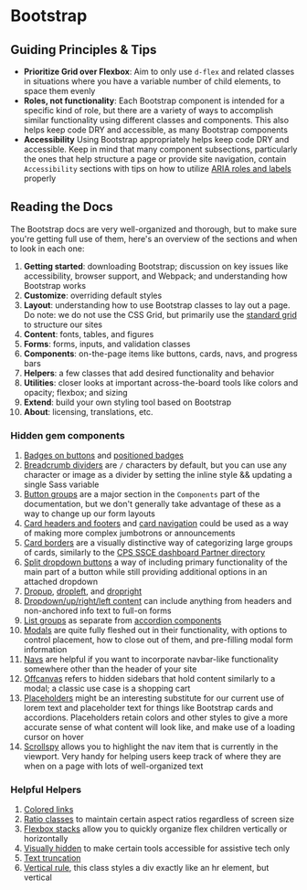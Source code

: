 # Bootstrap

## Guiding Principles & Tips
* **Prioritize Grid over Flexbox**: Aim to only use `d-flex` and related classes in situations where you have a variable number of child elements, to space them evenly
* **Roles, not functionality**: Each Bootstrap component is intended for a specific kind of role, but there are a variety of ways to accomplish similar functionality using different classes and components. This also helps keep code DRY and accessible, as many Bootstrap components
* **Accessibility** Using Bootstrap appropriately helps keep code DRY and accessible. Keep in mind that many component subsections, particularly the ones that help structure a page or provide site navigation, contain `Accessibility` sections with tips on how to utilize [ARIA roles and labels](https://www.w3.org/WAI/ARIA/apg/) properly

## Reading the Docs
The Bootstrap docs are very well-organized and thorough, but to make sure you're getting full use of them, here's an overview of the sections and when to look in each one:

1. **Getting started**: downloading Bootstrap; discussion on key issues like accessibility, browser support, and Webpack; and understanding how Bootstrap works
2. **Customize**: overriding default styles
3. **Layout**: understanding how to use Bootstrap classes to lay out a page. Do note: we do not use the CSS Grid, but primarily use the [standard grid](https://getbootstrap.com/docs/5.1/layout/grid/) to structure our sites
4. **Content**: fonts, tables, and figures
5. **Forms**: forms, inputs, and validation classes
6. **Components**: on-the-page items like buttons, cards, navs, and progress bars
7. **Helpers**: a few classes that add desired functionality and behavior
8. **Utilities**: closer looks at important across-the-board tools like colors and opacity; flexbox; and sizing
9. **Extend**: build your own styling tool based on Bootstrap
10. **About**: licensing, translations, etc.

### Hidden gem components
1. [Badges on buttons](https://getbootstrap.com/docs/5.1/components/badge/#buttons) and [positioned badges](https://getbootstrap.com/docs/5.1/components/badge/#positioned)
2. [Breadcrumb dividers](https://getbootstrap.com/docs/5.1/components/breadcrumb/#dividers) are `/` characters by default, but you can use any character or image as a divider by setting the inline style && updating a single Sass variable
3. [Button groups](https://getbootstrap.com/docs/5.1/components/button-group/) are a major section in the `Components` part of the documentation, but we don't generally take advantage of these as a way to change up our form layouts
4. [Card headers and footers](https://getbootstrap.com/docs/5.1/components/card/#header-and-footer) and [card navigation](https://getbootstrap.com/docs/5.1/components/card/#navigation) could be used as a way of making more complex jumbotrons or announcements
5. [Card borders](https://getbootstrap.com/docs/5.1/components/card/#border) are a visually distinctive way of categorizing large groups of cards, similarly to the [CPS SSCE dashboard Partner directory](https://cps-ssce-dashboard-staging.herokuapp.com/community-partners/partner-list/)
6. [Split dropdown buttons](https://getbootstrap.com/docs/5.1/components/dropdowns/#split-button) a way of including primary functionality of the main part of a button while still providing additional options in an attached dropdown
7. [Dropup](https://getbootstrap.com/docs/5.1/components/dropdowns/#dropup), [dropleft](https://getbootstrap.com/docs/5.1/components/dropdowns/#dropleft), and [dropright](https://getbootstrap.com/docs/5.1/components/dropdowns/#dropright)
8. [Dropdown/up/right/left content](https://getbootstrap.com/docs/5.1/components/dropdowns/#menu-content) can include anything from headers and non-anchored info text to full-on forms
9. [List groups](https://getbootstrap.com/docs/5.1/components/list-group/) as separate from [accordion components](https://getbootstrap.com/docs/5.1/components/accordion/)
10. [Modals](https://getbootstrap.com/docs/5.1/components/modal/) are quite fully fleshed out in their functionality, with options to control placement, how to close out of them, and pre-filling modal form information
11. [Navs](https://getbootstrap.com/docs/5.1/components/navs-tabs/) are helpful if you want to incorporate navbar-like functionality somewhere other than the header of your site
12. [Offcanvas](https://getbootstrap.com/docs/5.1/components/offcanvas/) refers to hidden sidebars that hold content similarly to a modal; a classic use case is a shopping cart
13. [Placeholders](https://getbootstrap.com/docs/5.1/components/placeholders/) might be an interesting substitute for our current use of lorem text and placeholder text for things like Bootstrap cards and accordions. Placeholders retain colors and other styles to give a more accurate sense of what content will look like, and make use of a loading cursor on hover
14. [Scrollspy](https://getbootstrap.com/docs/5.1/components/scrollspy/#example-with-nested-nav) allows you to highlight the nav item that is currently in the viewport. Very handy for helping users keep track of where they are when on a page with lots of well-organized text

### Helpful Helpers
1. [Colored links](https://getbootstrap.com/docs/5.1/helpers/colored-links/)
2. [Ratio classes](https://getbootstrap.com/docs/5.1/helpers/ratio/) to maintain certain aspect ratios regardless of screen size
3. [Flexbox stacks](https://getbootstrap.com/docs/5.1/helpers/stacks/) allow you to quickly organize flex children vertically or horizontally
4. [Visually hidden](https://getbootstrap.com/docs/5.1/helpers/visually-hidden/) to make certain tools accessible for assistive tech only
5. [Text truncation](https://getbootstrap.com/docs/5.1/helpers/text-truncation/)
6. [Vertical rule](https://getbootstrap.com/docs/5.1/helpers/vertical-rule/), this class styles a div exactly like an hr element, but vertical
